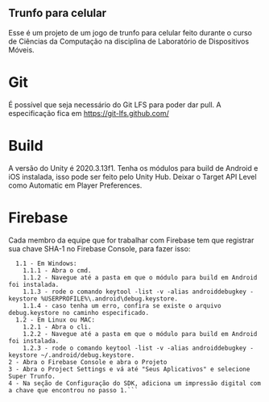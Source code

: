 ## Trunfo para celular

Esse é um projeto de um jogo de trunfo para celular feito durante o curso de Ciências da Computação na disciplina de Laboratório de Dispositivos Móveis.

# Git

É possível que seja necessário do Git LFS para poder dar pull. A especificação fica em https://git-lfs.github.com/

# Build

A versão do Unity é 2020.3.13f1.
Tenha os módulos para build de Android e iOS instalada, isso pode ser feito pelo Unity Hub.
Deixar o Target API Level como Automatic em Player Preferences.

# Firebase

Cada membro da equipe que for trabalhar com Firebase tem que registrar sua chave SHA-1 no Firebase Console, para fazer isso:

   ```1- Encontre sua chave SHA-1:
     1.1 - Em Windows:
       1.1.1 - Abra o cmd.
       1.1.2 - Navegue até a pasta em que o módulo para build em Android foi instalada.
       1.1.3 - rode o comando keytool -list -v -alias androiddebugkey -keystore %USERPROFILE%\.android\debug.keystore.
       1.1.4 - caso tenha um erro, confira se existe o arquivo debug.keystore no caminho especificado.
     1.2 - Em Linux ou MAC:
       1.2.1 - Abra o cli.
       1.2.2 - Navegue até a pasta em que o módulo para build em Android foi instalada.
       1.2.3 - rode o comando keytool -list -v -alias androiddebugkey -keystore ~/.android/debug.keystore.
   2 - Abra o Firebase Console e abra o Projeto
   3 - Abra o Project Settings e vá até "Seus Aplicativos" e selecione Super Trunfo.
   4 - Na seção de Configuração do SDK, adiciona um impressão digital com a chave que encontrou no passo 1.```


